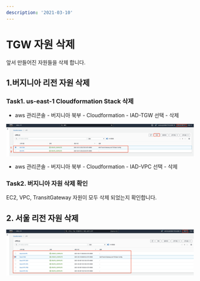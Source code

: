 ```yaml
---
description: '2021-03-10'
---
```


# TGW 자원 삭제

앞서 만들어진 자원들을 삭제 합니다.

## 1.버지니아 리전 자원 삭제

### Task1. us-east-1 Cloudformation Stack 삭제

* aws 관리콘솔 - 버지니아 북부 - Cloudformation - IAD-TGW 선택 - 삭제

![](.gitbook/assets/image%20%28149%29.png)

* aws 관리콘솔 - 버지니아 북부 - Cloudformation - IAD-VPC 선택 - 삭제

### Task2. 버지니아 자원  삭제  확인

EC2, VPC, TransitGateway 자원이 모두 삭제 되었는지 확인합니다.

## 2. 서울 리전 자원 삭제



![](.gitbook/assets/image%20%28123%29.png)


